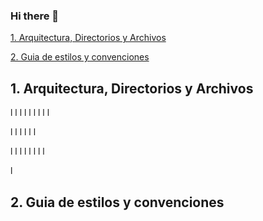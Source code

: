 ### Hi there 👋

<!--
**slarrauri/slarrauri** is a ✨ _special_ ✨ repository because its `README.md` (this file) appears on your GitHub profile.

Here are some ideas to get you started:

- 🔭 I’m currently working on ...
- 🌱 I’m currently learning ...
- 👯 I’m looking to collaborate on ...
- 🤔 I’m looking for help with ...
- 💬 Ask me about ...
- 📫 How to reach me: ...
- 😄 Pronouns: ...
- ⚡ Fun fact: ...
-->

[1. Arquitectura, Directorios y Archivos](1)

[2. Guia de estilos y convenciones](2)

## 1. Arquitectura, Directorios y Archivos

l
l
l
l
l
l
l
l
l

l
l
l
l
l
l

l
l
l
l
l
l
l
l

l
## 2. Guia de estilos y convenciones
